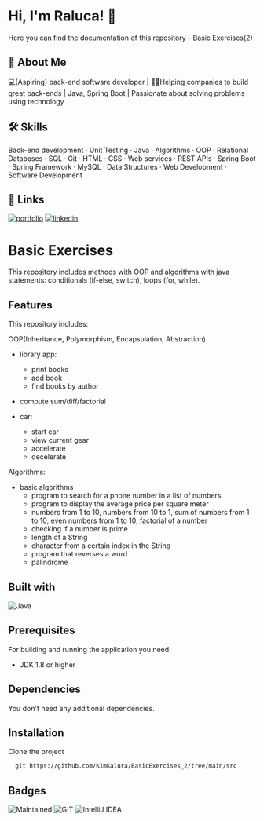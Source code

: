 # Hi, I'm Raluca! 👋

Here you can find the documentation of this repository -  Basic Exercises(2)

## 🚀 About Me
💻(Aspiring) back-end software developer | 👨‍💻Helping companies to build great back-ends | Java, Spring Boot | Passionate about solving problems using technology


## 🛠 Skills
Back-end development · Unit Testing · Java · Algorithms · OOP · Relational Databases · SQL · Git · HTML · CSS · Web services · REST APIs · Spring Boot · Spring Framework · MySQL · Data Structures · Web Development · Software Development


## 🔗 Links
[![portfolio](https://img.shields.io/badge/my_portfolio-000?style=for-the-badge&logo=ko-fi&logoColor=white)](https://kimkalura.github.io/)
[![linkedin](https://img.shields.io/badge/linkedin-0A66C2?style=for-the-badge&logo=linkedin&logoColor=white)](https://www.linkedin.com/in/floriana-raluca-deftu/)


# Basic Exercises

This repository includes methods with OOP and algorithms with java statements: conditionals (if-else, switch), loops (for, while). 

## Features

This repository includes:

OOP(Inheritance, Polymorphism, Encapsulation, Abstraction)
- library app: 
  - print books
  - add book
  - find books by author
  
- compute sum/diff/factorial
- car:
  - start car
  - view current gear
  - accelerate
  - decelerate
  
Algorithms:
- basic algorithms
  - program to search for a phone number in a list of numbers
  - program to display the average price per square meter 
  - numbers from 1 to 10, numbers from 10 to 1, sum of numbers from 1 to 10, even numbers from 1 to 10, factorial of a number
  - checking if a number is prime
  - length of a String
  - character from a certain index in the String
  - program that reverses a word
  - palindrome

## Built with

![Java](https://img.shields.io/badge/Java-ED8B00?style=for-the-badge&logo=java&logoColor=white)

## Prerequisites

For building and running the application you need:
- JDK 1.8 or higher

## Dependencies

You don't need any additional dependencies.

## Installation

Clone the project

```bash
  git https://github.com/KimKalura/BasicExercises_2/tree/main/src
```

## Badges


![Maintained](https://img.shields.io/badge/Maintained%3F-yes-green.svg)
![GIT](https://img.shields.io/badge/GIT-E44C30?style=for-the-badge&logo=git&logoColor=white)
![IntelliJ IDEA](https://img.shields.io/badge/IntelliJIDEA-000000.svg?style=for-the-badge&logo=intellij-idea&logoColor=white)